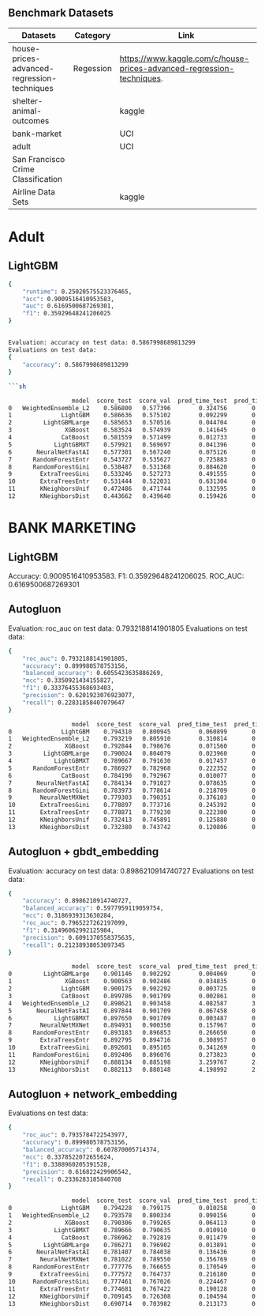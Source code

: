 
## Benchmark Datasets

|   Datasets	|  Category	    |   Link  |
|---	        |---	        |---	  |
|house-prices-advanced-regression-techniques|Regession |https://www.kaggle.com/c/house-prices-advanced-regression-techniques.|
|shelter-animal-outcomes| | kaggle |
|bank-market | | UCI|
|adult| | UCI|
|San Francisco Crime Classification | | |
| Airline Data Sets | | kaggle|


# **Adult**

## LightGBM

```sh
{
    "runtime": 0.25020575523376465,
    "acc": 0.9009516410953583,
    "auc": 0.6169500687269301,
    "f1": 0.35929648241206025
}
```

##

```sh
Evaluation: accuracy on test data: 0.5867998689813299
Evaluations on test data:
{
    "accuracy": 0.5867998689813299
}

```sh

                  model  score_test  score_val  pred_time_test  pred_time_val   fit_time  pred_time_test_marginal  pred_time_val_marginal  fit_time_marginal  stack_level  can_infer  fit_order
0   WeightedEnsemble_L2    0.586800   0.577396        0.324756       0.118791  51.265472                 0.002953                0.000990           0.584490            2       True         13
1              LightGBM    0.586636   0.575102        0.092299       0.021177   0.776972                 0.092299                0.021177           0.776972            1       True          5
2         LightGBMLarge    0.585653   0.570516        0.044704       0.026019   1.422465                 0.044704                0.026019           1.422465            1       True         12
3               XGBoost    0.583524   0.574939        0.141645       0.017584   0.952234                 0.141645                0.017584           0.952234            1       True         11
4              CatBoost    0.581559   0.571499        0.012733       0.013407   9.210831                 0.012733                0.013407           9.210831            1       True          8
5            LightGBMXT    0.579921   0.569697        0.041396       0.035489   1.185030                 0.041396                0.035489           1.185030            1       True          4
6       NeuralNetFastAI    0.577301   0.567240        0.075126       0.065633  39.740945                 0.075126                0.065633          39.740945            1       True          3
7      RandomForestEntr    0.543727   0.535627        0.725883       0.118161   1.602522                 0.725883                0.118161           1.602522            1       True          7
8      RandomForestGini    0.538487   0.531368        0.884620       0.118408   1.365430                 0.884620                0.118408           1.365430            1       True          6
9        ExtraTreesGini    0.533246   0.527273        0.491555       0.108277   0.825006                 0.491555                0.108277           0.825006            1       True          9
10       ExtraTreesEntr    0.531444   0.522031        0.631304       0.118686   0.907277                 0.631304                0.118686           0.907277            1       True         10
11       KNeighborsUnif    0.472486   0.471744        0.132595       0.108453   0.217091                 0.132595                0.108453           0.217091            1       True          1
12       KNeighborsDist    0.443662   0.439640        0.159426       0.107895   0.216901                 0.159426                0.107895           0.216901            1       True          2
```



# **BANK MARKETING**

##  LightGBM

Accuracy: 0.9009516410953583. F1: 0.35929648241206025. ROC_AUC: 0.6169500687269301

## Autogluon

Evaluation: roc_auc on test data: 0.7932188141901805
Evaluations on test data:
```sh
{
    "roc_auc": 0.7932188141901805,
    "accuracy": 0.899980578753156,
    "balanced_accuracy": 0.6055423635886269,
    "mcc": 0.3350921434155827,
    "f1": 0.33376455368693403,
    "precision": 0.6201923076923077,
    "recall": 0.22831858407079647
}
```

```sh
                  model  score_test  score_val  pred_time_test  pred_time_val   fit_time  pred_time_test_marginal  pred_time_val_marginal  fit_time_marginal  stack_level  can_infer  fit_order
0              LightGBM    0.794310   0.800945        0.060899       0.011755   0.376998                 0.060899                0.011755           0.376998            1       True          4
1   WeightedEnsemble_L2    0.793219   0.805910        0.310814       0.213801  37.933798                 0.011362                0.001433           1.795885            2       True         14
2               XGBoost    0.792844   0.798676        0.071560       0.014120   0.329626                 0.071560                0.014120           0.329626            1       True         11
3         LightGBMLarge    0.790024   0.804079        0.023960       0.015402   0.541690                 0.023960                0.015402           0.541690            1       True         13
4            LightGBMXT    0.789667   0.791630        0.017457       0.013695   0.372125                 0.017457                0.013695           0.372125            1       True          3
5      RandomForestEntr    0.786927   0.782968        0.222352       0.110278   1.097945                 0.222352                0.110278           1.097945            1       True          6
6              CatBoost    0.784190   0.792967        0.010077       0.010843   2.254603                 0.010077                0.010843           2.254603            1       True          7
7       NeuralNetFastAI    0.784134   0.791027        0.078635       0.063625  32.907988                 0.078635                0.063625          32.907988            1       True         10
8      RandomForestGini    0.783973   0.778614        0.218709       0.107462   0.889401                 0.218709                0.107462           0.889401            1       True          5
9        NeuralNetMXNet    0.779303   0.790351        0.376103       0.373975  41.118439                 0.376103                0.373975          41.118439            1       True         12
10       ExtraTreesGini    0.778897   0.773716        0.245392       0.107401   0.689204                 0.245392                0.107401           0.689204            1       True          8
11       ExtraTreesEntr    0.778871   0.779230        0.222300       0.121855   0.691060                 0.222300                0.121855           0.691060            1       True          9
12       KNeighborsUnif    0.732413   0.745891        0.125880       0.110743   0.056635                 0.125880                0.110743           0.056635            1       True          1
13       KNeighborsDist    0.732380   0.743742        0.120806       0.110945   0.079304                 0.120806                0.110945           0.079304            1       True          2
```

## Autogluon + gbdt_embedding
Evaluation: accuracy on test data: 0.8986210914740727
Evaluations on test data:
```sh
{
    "accuracy": 0.8986210914740727,
    "balanced_accuracy": 0.5977959119059754,
    "mcc": 0.3186939313630284,
    "roc_auc": 0.7965227262197099,
    "f1": 0.31496062992125984,
    "precision": 0.6091370558375635,
    "recall": 0.21238938053097345
}
```
```sh
                  model  score_test  score_val  pred_time_test  pred_time_val   fit_time  pred_time_test_marginal  pred_time_val_marginal  fit_time_marginal  stack_level  can_infer  fit_order
0         LightGBMLarge    0.901146   0.902292        0.004069       0.018548   2.035835                 0.004069                0.018548           2.035835            1       True         13
1               XGBoost    0.900563   0.902486        0.034835       0.012483   0.140268                 0.034835                0.012483           0.140268            1       True         11
2              LightGBM    0.900175   0.902292        0.003725       0.011452   0.204145                 0.003725                0.011452           0.204145            1       True          4
3              CatBoost    0.899786   0.901709        0.002861       0.007307   0.507490                 0.002861                0.007307           0.507490            1       True          7
4   WeightedEnsemble_L2    0.898621   0.903458        4.082587       3.266741  54.753304                 0.007943                0.005700           1.333156            2       True         14
5       NeuralNetFastAI    0.897844   0.901709        0.067458       0.056914  27.811110                 0.067458                0.056914          27.811110            1       True         10
6            LightGBMXT    0.897650   0.901709        0.003487       0.010666   0.218025                 0.003487                0.010666           0.218025            1       True          3
7        NeuralNetMXNet    0.894931   0.900350        0.157967       0.145453  20.694171                 0.157967                0.145453          20.694171            1       True         12
8      RandomForestEntr    0.893183   0.896853        0.266650       0.126920   0.905921                 0.266650                0.126920           0.905921            1       True          6
9        ExtraTreesEntr    0.892795   0.894716        0.308957       0.123732   0.688299                 0.308957                0.123732           0.688299            1       True          9
10       ExtraTreesGini    0.892601   0.895105        0.341269       0.122086   0.686160                 0.341269                0.122086           0.686160            1       True          8
11     RandomForestGini    0.892406   0.896076        0.273823       0.125934   0.890113                 0.273823                0.125934           0.890113            1       True          5
12       KNeighborsUnif    0.888134   0.885198        3.259767       2.745364   0.013068                 3.259767                2.745364           0.013068            1       True          1
13       KNeighborsDist    0.882113   0.880148        4.198992       2.978011   0.012753                 4.198992                2.978011           0.012753            1       True          2
```

## Autogluon + network_embedding

Evaluations on test data:
```sh
{
    "roc_auc": 0.7935784722543977,
    "accuracy": 0.899980578753156,
    "balanced_accuracy": 0.607870005714374,
    "mcc": 0.3378522072655624,
    "f1": 0.3388960205391528,
    "precision": 0.616822429906542,
    "recall": 0.2336283185840708
}
```

```sh
                  model  score_test  score_val  pred_time_test  pred_time_val   fit_time  pred_time_test_marginal  pred_time_val_marginal  fit_time_marginal  stack_level  can_infer  fit_order
0              LightGBM    0.794228   0.799175        0.010258       0.010874   0.242152                 0.010258                0.010874           0.242152            1       True          4
1   WeightedEnsemble_L2    0.793578   0.800334        0.090156       0.041656   5.314435                 0.001894                0.001483           1.764923            2       True         14
2               XGBoost    0.790306   0.799265        0.064113       0.014503   0.344668                 0.064113                0.014503           0.344668            1       True         11
3            LightGBMXT    0.789666   0.790635        0.010910       0.012148   0.334874                 0.010910                0.012148           0.334874            1       True          3
4              CatBoost    0.786962   0.792819        0.011479       0.012089   4.406275                 0.011479                0.012089           4.406275            1       True          7
5         LightGBMLarge    0.786271   0.796902        0.013891       0.014795   2.962692                 0.013891                0.014795           2.962692            1       True         13
6       NeuralNetFastAI    0.781407   0.784038        0.136436       0.061103  29.894907                 0.136436                0.061103          29.894907            1       True         10
7        NeuralNetMXNet    0.781022   0.789550        0.356769       0.396969  50.516046                 0.356769                0.396969          50.516046            1       True         12
8      RandomForestEntr    0.777776   0.766655        0.170549       0.126777   0.906674                 0.170549                0.126777           0.906674            1       True          6
9        ExtraTreesGini    0.777572   0.764737        0.216180       0.121191   0.689899                 0.216180                0.121191           0.689899            1       True          8
10     RandomForestGini    0.777461   0.767026        0.224467       0.124629   0.792258                 0.224467                0.124629           0.792258            1       True          5
11       ExtraTreesEntr    0.774681   0.767422        0.190128       0.122386   0.694366                 0.190128                0.122386           0.694366            1       True          9
12       KNeighborsUnif    0.709145   0.726308        0.104594       0.211192   0.658563                 0.104594                0.211192           0.658563            1       True          1
13       KNeighborsDist    0.690714   0.703982        0.213173       0.212145   0.643552                 0.213173                0.212145           0.643552            1       True          2

```
